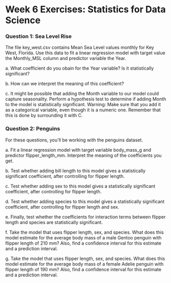 # Week 6 Exercises: Statistics for Data Science

### Question 1: Sea Level Rise

The file key_west.csv contains Mean Sea Level values monthly for Key West, Florida.
Use this data to fit a linear regression model with target value the Monthly_MSL column and predictor variable the Year.

a. What coefficient do you obain for the Year variable? Is it statistically significant?

b. How can we interpret the meaning of this coefficient?

c. It might be possible that adding the Month variable to our model could capture seasonality. Perform a hypothesis test to determine if adding Month to the model is statistically significant. Warning: Make sure that you add it as a categorical variable, even though it is a numeric one. Remember that this is done by surrounding it with C.

### Question 2: Penguins

For these questions, you'll be working with the penguins dataset.

a. Fit a linear regression model with target variable body_mass_g and predictor flipper_length_mm. Interpret the meaning of the coefficients you get.

b. Test whether adding bill length to this model gives a statistically significant coefficient, after controlling for flipper length.

c. Test whether adding sex to this model gives a statistically significant coefficient, after controlling for flipper length.

d. Test whether adding species to this model gives a statistically significant coefficient, after controlling for flipper length and sex.

e. Finally, test whether the coefficients for interaction terms between flipper length and species are statistically significant.

f. Take the model that uses flipper length, sex, and species. What does this model estimate for the average body mass of a male Gentoo penguin with flipper length of 210 mm? Also, find a confidence interval for this estimate and a prediction interval.

g. Take the model that uses flipper length, sex, and species. What does this model estimate for the average body mass of a female Adelie penguin with flipper length of 190 mm? Also, find a confidence interval for this estimate and a prediction interval.
